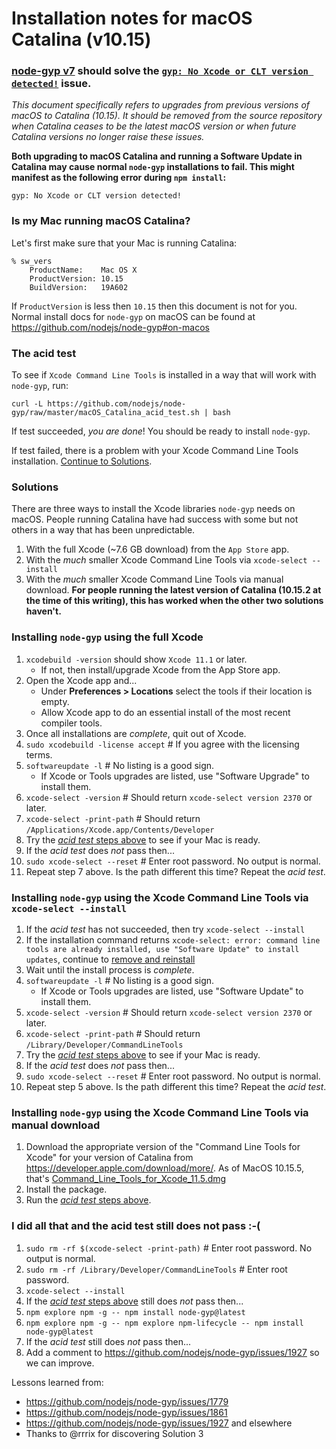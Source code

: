 # Installation notes for macOS Catalina (v10.15)
### [node-gyp v7](https://github.com/nodejs/node-gyp/releases) should solve the [`gyp: No Xcode or CLT version detected!`](https://github.com/nodejs/node-gyp/issues?q=is%3Aissue+label%3A%22gyp%3A+No+Xcode+or+CLT+version+detected%21%22+is%3Aclosed) issue.

_This document specifically refers to upgrades from previous versions of macOS to Catalina (10.15). It should be removed from the source repository when Catalina ceases to be the latest macOS version or when future Catalina versions no longer raise these issues._

**Both upgrading to macOS Catalina and running a Software Update in Catalina may cause normal `node-gyp` installations to fail. This might manifest as the following error during `npm install`:**

```console
gyp: No Xcode or CLT version detected!
```

### Is my Mac running macOS Catalina?
Let's first make sure that your Mac is running Catalina:
```
% sw_vers
    ProductName:	Mac OS X
    ProductVersion:	10.15
    BuildVersion:	19A602
```
If `ProductVersion` is less then `10.15` then this document is not for you. Normal install docs for `node-gyp` on macOS can be found at https://github.com/nodejs/node-gyp#on-macos


### The acid test
To see if `Xcode Command Line Tools` is installed in a way that will work with `node-gyp`, run:
```
curl -L https://github.com/nodejs/node-gyp/raw/master/macOS_Catalina_acid_test.sh | bash
```

If test succeeded, _you are done_! You should be ready to install `node-gyp`.

If test failed, there is a problem with your Xcode Command Line Tools installation. [Continue to Solutions](#Solutions).

### Solutions
There are three ways to install the Xcode libraries `node-gyp` needs on macOS. People running Catalina have had success with some but not others in a way that has been unpredictable. 

1. With the full Xcode (~7.6 GB download) from the `App Store` app.
2. With the _much_ smaller Xcode Command Line Tools via `xcode-select --install`
3. With the _much_ smaller Xcode Command Line Tools via manual download. **For people running the latest version of Catalina (10.15.2 at the time of this writing), this has worked when the other two solutions haven't.**

### Installing `node-gyp` using the full Xcode
1. `xcodebuild -version` should show `Xcode 11.1` or later.
    * If not, then install/upgrade Xcode from the App Store app.
2. Open the Xcode app and...
    * Under __Preferences > Locations__ select the tools if their location is empty.
    * Allow Xcode app to do an essential install of the most recent compiler tools.
3. Once all installations are _complete_, quit out of Xcode.
4. `sudo xcodebuild -license accept`  # If you agree with the licensing terms.
5. `softwareupdate -l`  # No listing is a good sign.
    * If Xcode or Tools upgrades are listed, use "Software Upgrade" to install them.
6. `xcode-select -version`  # Should return `xcode-select version 2370` or later.
7. `xcode-select -print-path`  # Should return `/Applications/Xcode.app/Contents/Developer`
8. Try the [_acid test_ steps above](#The-acid-test) to see if your Mac is ready.
9. If the _acid test_ does _not_ pass then...
10. `sudo xcode-select --reset`  # Enter root password.  No output is normal.
11. Repeat step 7 above.  Is the path different this time?  Repeat the _acid test_.

### Installing `node-gyp` using the Xcode Command Line Tools via `xcode-select --install`
1. If the _acid test_ has not succeeded, then try `xcode-select --install`
2. If the installation command returns `xcode-select: error: command line tools are already installed, use "Software Update" to install updates`, continue to [remove and reinstall](#i-did-all-that-and-the-acid-test-still-does-not-pass--)
3. Wait until the install process is _complete_.
4. `softwareupdate -l`  # No listing is a good sign.
    * If Xcode or Tools upgrades are listed, use "Software Update" to install them.
5. `xcode-select -version`  # Should return `xcode-select version 2370` or later.
6. `xcode-select -print-path`  # Should return `/Library/Developer/CommandLineTools`
7. Try the [_acid test_ steps above](#The-acid-test) to see if your Mac is ready.
8. If the _acid test_ does _not_ pass then...
9. `sudo xcode-select --reset`  # Enter root password.  No output is normal.
10. Repeat step 5 above.  Is the path different this time?  Repeat the _acid test_.

### Installing `node-gyp` using the Xcode Command Line Tools via manual download
1. Download the appropriate version of the "Command Line Tools for Xcode" for your version of Catalina from <https://developer.apple.com/download/more/>. As of MacOS 10.15.5, that's [Command_Line_Tools_for_Xcode_11.5.dmg](https://download.developer.apple.com/Developer_Tools/Command_Line_Tools_for_Xcode_11.5/Command_Line_Tools_for_Xcode_11.5.dmg)
2. Install the package.
3. Run the [_acid test_ steps above](#The-acid-test).

### I did all that and the acid test still does not pass :-(
1. `sudo rm -rf $(xcode-select -print-path)`  # Enter root password.  No output is normal.
2. `sudo rm -rf /Library/Developer/CommandLineTools`  # Enter root password.
2. `xcode-select --install`
3. If the [_acid test_ steps above](#The-acid-test) still does _not_ pass then...
4. `npm explore npm -g -- npm install node-gyp@latest`
5. `npm explore npm -g -- npm explore npm-lifecycle -- npm install node-gyp@latest`
6. If the _acid test_ still does _not_ pass then...
7. Add a comment to https://github.com/nodejs/node-gyp/issues/1927 so we can improve.

Lessons learned from:
* https://github.com/nodejs/node-gyp/issues/1779
* https://github.com/nodejs/node-gyp/issues/1861
* https://github.com/nodejs/node-gyp/issues/1927 and elsewhere
* Thanks to @rrrix for discovering Solution 3

